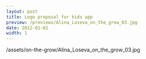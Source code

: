 ```yaml
---
layout: post
title: Logo proposal for kids app
preview: /previews/Alina_Loseva_on_the_grow_03.jpg
date: 2012-01-01
width: 1
---
```

/assets/on-the-grow/Alina_Loseva_on_the_grow_03.jpg
